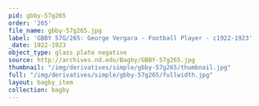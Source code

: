 ```yaml
---
pid: gbby-57g265
order: '265'
file_name: gbby-57g265.jpg
label: 'GBBY 57G/265: George Vergara - Football Player - c1922-1923'
_date: 1922-1923
object_type: glass plate negative
source: http://archives.nd.edu/Bagby/GBBY-57g265.jpg
thumbnail: "/img/derivatives/simple/gbby-57g265/thumbnail.jpg"
full: "/img/derivatives/simple/gbby-57g265/fullwidth.jpg"
layout: bagby_item
collection: bagby
---
```

